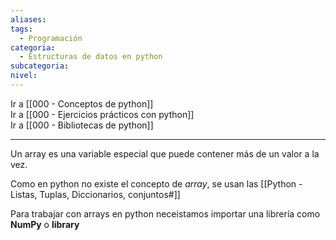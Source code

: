 ```yaml
---
aliases: 
tags:
  - Programación
categoria:
  - Estructuras de datos en python
subcategoria: 
nivel:
---
```


Ir a [[000 - Conceptos de python]] <br>
Ir a [[000 - Ejercicios prácticos con python]] <br>
Ir a [[000 - Bibliotecas de python]]

---

Un array es una variable especial que puede contener más de un valor a la vez. 

Como en python no existe el concepto de _array_, se usan las [[Python - Listas, Tuplas, Diccionarios, conjuntos#]] 

Para trabajar con arrays en python neceistamos importar una librería como **NumPy** o **library**

# 